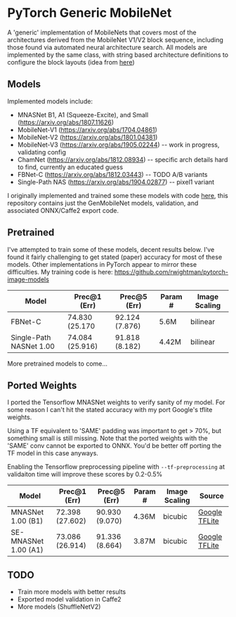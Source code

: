 # PyTorch Generic MobileNet

A 'generic' implementation of MobileNets that covers most of the architectures derived from the MobileNet V1/V2 block sequence, including those found via automated neural architecture search. All models are implemented by the same class, with string based architecture definitions to configure the block layouts (idea from [here](https://github.com/tensorflow/tpu/blob/master/models/official/mnasnet/mnasnet_models.py))

## Models

Implemented models include:
  * MNASNet B1, A1 (Squeeze-Excite), and Small (https://arxiv.org/abs/1807.11626)
  * MobileNet-V1 (https://arxiv.org/abs/1704.04861)
  * MobileNet-V2 (https://arxiv.org/abs/1801.04381)
  * MobileNet-V3 (https://arxiv.org/abs/1905.02244) -- work in progress, validating config
  * ChamNet (https://arxiv.org/abs/1812.08934) -- specific arch details hard to find, currently an educated guess
  * FBNet-C (https://arxiv.org/abs/1812.03443) -- TODO A/B variants
  * Single-Path NAS (https://arxiv.org/abs/1904.02877) -- pixel1 variant
    
I originally implemented and trained some these models with code [here](https://github.com/rwightman/pytorch-image-models), this repository contains just the GenMobileNet models, validation, and associated ONNX/Caffe2 export code. 

## Pretrained

I've attempted to train some of these models, decent results below. I've found it fairly challenging to get stated (paper) accuracy for most of these models. Other implementations in PyTorch appear to mirror these difficulties. My training code is here: https://github.com/rwightman/pytorch-image-models


|Model | Prec@1 (Err) | Prec@5 (Err) | Param # | Image Scaling  |
|---|---|---|---|---|
| FBNet-C | 74.830 (25.170 | 92.124 (7.876) | 5.6M | bilinear |
| Single-Path NASNet 1.00 | 74.084 (25.916)  | 91.818 (8.182) | 4.42M | bilinear |

More pretrained models to come...


## Ported Weights

I ported the Tensorflow MNASNet weights to verify sanity of my model. For some reason I can't hit the stated accuracy with my port Google's tflite weights. 

Using a TF equivalent to 'SAME' padding was important to get > 70%, but something small is still missing. Note that the ported weights with the 'SAME' conv cannot be exported to ONNX. You'd be better off porting the TF model in this case anyways.

Enabling the Tensorflow preprocessing pipeline with `--tf-preprocessing` at validaiton time will improve these scores by 0.2-0.5%

|Model | Prec@1 (Err) | Prec@5 (Err) | Param # | Image Scaling  | Source |
|---|---|---|---|---|---|
| MNASNet 1.00 (B1) | 72.398 (27.602) | 90.930 (9.070) |  4.36M | bicubic | [Google TFLite](https://github.com/tensorflow/tpu/tree/master/models/official/mnasnet) |
| SE-MNASNet 1.00 (A1) | 73.086 (26.914) | 91.336 (8.664) | 3.87M  | bicubic | [Google TFLite](https://github.com/tensorflow/tpu/tree/master/models/official/mnasnet) |


## TODO
* Train more models with better results
* Exported model validation in Caffe2
* More models (ShuffleNetV2)

